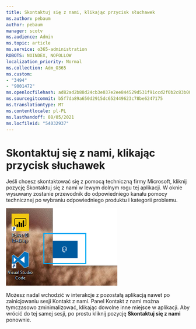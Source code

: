 ```yaml
---
title: Skontaktuj się z nami, klikając przycisk słuchawek
ms.author: pebaum
author: pebaum
manager: scotv
ms.audience: Admin
ms.topic: article
ms.service: o365-administration
ROBOTS: NOINDEX, NOFOLLOW
localization_priority: Normal
ms.collection: Adm_O365
ms.custom:
- "3494"
- "9001472"
ms.openlocfilehash: ad82ad2b88d24cb3e037e2ee844529d531f91ccd2f0b2c83b08ead9df889cc0f
ms.sourcegitcommit: b5f7da89a650d2915dc652449623c78be6247175
ms.translationtype: MT
ms.contentlocale: pl-PL
ms.lasthandoff: 08/05/2021
ms.locfileid: "54032937"
---
```

# <a name="contact-us-by-clicking-the-headphone-button"></a>Skontaktuj się z nami, klikając przycisk słuchawek

Jeśli chcesz skontaktować się z pomocą  techniczną firmy Microsoft, kliknij pozycję Skontaktuj się z nami w lewym dolnym rogu tej aplikacji. W oknie wysuwany zostanie przewodnik do odpowiedniego kanału pomocy technicznej po wybraniu odpowiedniego produktu i kategorii problemu.

![Skontaktuj się z nami, klikając ikonę słuchawki.](media/contact-us-headphone-icon.png)

Możesz nadal wchodzić w interakcje z pozostałą aplikacją nawet po zainicjowaniu sesji Kontakt z nami. Panel Kontakt z nami można tymczasowo zminimalizować, klikając dowolne inne miejsce w aplikacji. Aby wrócić do tej samej sesji, po prostu kliknij pozycję **Skontaktuj się z nami** ponownie.
